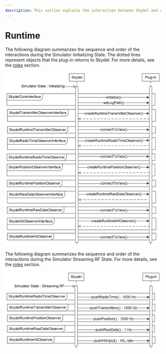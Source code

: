 ```yaml
---
description: This section explains the interaction between Skydel and a plug-in at runtime.
---
```


# Runtime

The following diagram summarizes the sequence and order of the interactions during the Simulator Initializing State. The dotted lines represent objects that the plug-in returns to Skydel. For more details, see the [roles](roles/ "mention") section.

![Skydel Interactions with a Plug-in During Simulator Initializing State](<../.gitbook/assets/plugins_in_skydel (2).png>)

The following diagram summarizes the sequence and order of the interactions during the Simulator Streaming RF State. For more details, see the [roles](roles/ "mention") section.

![Skydel Interfactions with a Plug-in During Simulator Streaming RF State](<../.gitbook/assets/plugins_in_skydel (3).png>)
